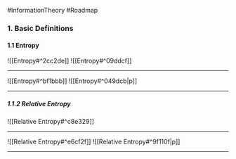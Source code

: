 #InformationTheory #Roadmap 

### 1. Basic Definitions
#### 1.1 Entropy
![[Entropy#^2cc2de]]
![[Entropy#^09ddcf]]

---
![[Entropy#^bf1bbb]]
![[Entropy#^049dcb|p]]

---
##### 1.1.2 Relative Entropy

![[Relative Entropy#^c8e329]]

---
![[Relative Entropy#^e6cf2f]]
![[Relative Entropy#^9f110f|p]]

---
